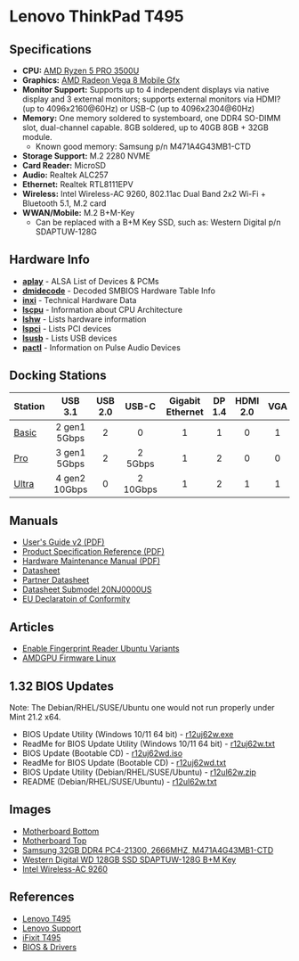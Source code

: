 # Lenovo ThinkPad T495

## Specifications

* **CPU:** [AMD Ryzen 5 PRO 3500U](https://www.cpubenchmark.net/cpu.php?cpu=AMD+Ryzen+5+3500U&id=3421)
* **Graphics:** [AMD Radeon Vega 8 Mobile Gfx](https://www.videocardbenchmark.net/gpu.php?gpu=Radeon+Vega+8+Mobile&id=3845)
* **Monitor Support:** Supports up to 4 independent displays via native display and 3 external monitors; supports external monitors via HDMI? (up to 4096x2160@60Hz) or USB-C (up to 4096x2304@60Hz)
* **Memory:** One memory soldered to systemboard, one DDR4 SO-DIMM slot, dual-channel capable. 8GB soldered, up to 40GB 8GB + 32GB module.
    * Known good memory: Samsung p/n M471A4G43MB1-CTD
* **Storage Support:** M.2 2280 NVME
* **Card Reader:** MicroSD
* **Audio:** Realtek ALC257
* **Ethernet:** Realtek RTL8111EPV
* **Wireless:** Intel Wireless-AC 9260, 802.11ac Dual Band 2x2 Wi-Fi + Bluetooth 5.1, M.2 card
* **WWAN/Mobile:** M.2 B+M-Key
    * Can be replaced with a B+M Key SSD, such as: Western Digital p/n SDAPTUW-128G

## Hardware Info

* **[aplay](data/aplay.md)** - ALSA List of Devices & PCMs
* **[dmidecode](data/dmidecode.md)** - Decoded SMBIOS Hardware Table Info
* **[inxi](data/inxi.md)** - Technical Hardware Data
* **[lscpu](data/lscpu.md)** - Information about CPU Architecture
* **[lshw](data/lshw.md)** - Lists hardware information
* **[lspci](data/lspci.md)** - Lists PCI devices
* **[lsusb](data/lsusb.md)** - Lists USB devices
* **[pactl](data/pactl.md)** - Information on Pulse Audio Devices

## Docking Stations


| Station                                | USB 3.1       | USB 2.0 | USB-C    | Gigabit Ethernet | DP 1.4 | HDMI 2.0 | VGA | Stereo/Mic Audio | Lock Slot |
| -------------------------------------- |:-------------:|:-------:|:--------:|:----------------:|:------:|:--------:|:---:|:----------------:|:---------:|
| [Basic](https://1tn.org/lenovobasic)   | 2 gen1 5Gbps  | 2       | 0        | 1                | 1      | 0        | 1   | 1                | 1         |
| [Pro](https://1tn.org/lenovopro)       | 3 gen1 5Gbps  | 2       | 2 5Gbps  | 1                | 2      | 0        | 0   | 1                | 1         |
| [Ultra](https://1tn.org/lenovoultra)   | 4 gen2 10Gbps | 0       | 2 10Gbps | 1                | 2      | 1        | 1   | 1                | 1         |


## Manuals

* [User's Guide v2 (PDF)](pdf/T495.UsersGuide_v2.en.pdf)
* [Product Specification Reference (PDF)](pdf/T495.ProductSpecificationReference.en.pdf)
* [Hardware Maintenance Manual (PDF)](pdf/T495.HardwareMaintenanceManual.en.pdf)
* [Datasheet](pdf/T495.Datasheet.2.en.pdf)
* [Partner Datasheet](pdf/T495.Datasheet.1.en.pdf)
* [Datasheet Submodel 20NJ0000US](pdf/T495.Datasheet.20NJ0000US.en.pdf)
* [EU Declaratoin of Conformity](pdf/T495.EU_Declaration_of_Conformity.en.pdf)

## Articles

* [Enable Fingerprint Reader Ubuntu Variants](https://gist.github.com/pjobson/705d3c24a7712dede6860337791068dd)
* [AMDGPU Firmware Linux](https://gist.github.com/pjobson/90380853d37fb28345d38592c1f7a5eb)

## 1.32 BIOS Updates

Note: The Debian/RHEL/SUSE/Ubuntu one would not run properly under Mint 21.2 x64.

* BIOS Update Utility (Windows 10/11 64 bit) - [r12uj62w.exe](BIOS/r12uj62w.exe)
* ReadMe for BIOS Update Utility (Windows 10/11 64 bit) - [r12uj62w.txt](BIOS/r12uj62w.txt)
* BIOS Update (Bootable CD) - [r12uj62wd.iso](BIOS/r12uj62wd.iso)
* ReadMe for BIOS Update (Bootable CD) - [r12uj62wd.txt](BIOS/r12uj62wd.txt)
* BIOS Update Utility (Debian/RHEL/SUSE/Ubuntu) - [r12ul62w.zip](BIOS/r12ul62w.zip)
* README (Debian/RHEL/SUSE/Ubuntu) - [r12ul62w.txt](BIOS/r12ul62w.txt)

## Images

* [Motherboard Bottom](img/motherboard.bottom.jpg)
* [Motherboard Top](img/motherboard.top.jpg)
* [Samsung 32GB DDR4 PC4-21300, 2666MHZ, M471A4G43MB1-CTD](img/recommended.ram.jpg)
* [Western Digital WD 128GB SSD  SDAPTUW-128G B+M Key](img/wd.bmkey.ssd.jpg)
* [Intel Wireless-AC 9260](img/intel.ac9260.jpg)

## References

* [Lenovo T495](https://www.lenovo.com/us/en/p/laptops/thinkpad/thinkpadt/t495/22tp2ttt495)
* [Lenovo Support](https://pcsupport.lenovo.com/us/en/products/laptops-and-netbooks/thinkpad-t-series-laptops/thinkpad-t495-type-20nj-20nk)
* [iFixit T495](https://www.ifixit.com/Parts/Lenovo_ThinkPad_T495)
* [BIOS & Drivers](https://pcsupport.lenovo.com/us/en/products/laptops-and-netbooks/thinkpad-t-series-laptops/thinkpad-t495-type-20nj-20nk/downloads/ds539877-bios-update-utility-bootable-cd-for-windows-10-64-bit-thinkpad-t495)
